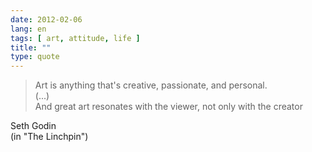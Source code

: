 ```yaml
---
date: 2012-02-06
lang: en
tags: [ art, attitude, life ]
title: ""
type: quote
---
```


> Art is anything that's creative, passionate, and personal.\
> (...)\
> And great art resonates with the viewer, not only with the creator

Seth Godin\
(in "The Linchpin")

